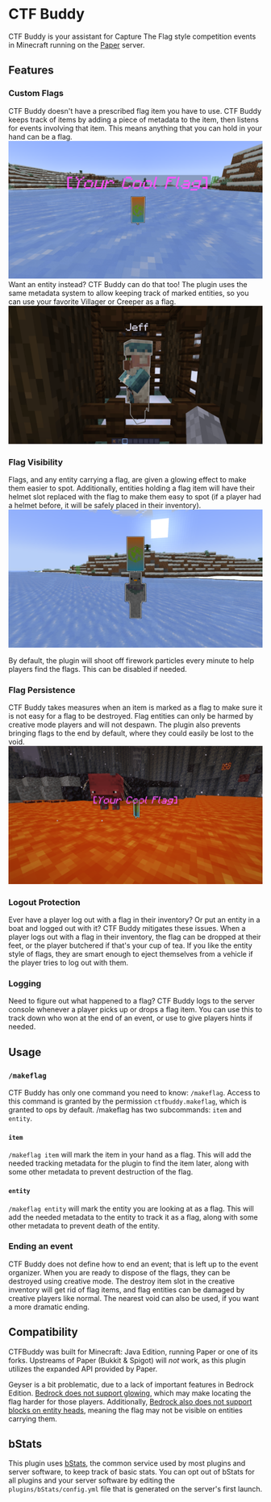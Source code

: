 # CTF Buddy

CTF Buddy is your assistant for Capture The Flag style competition events in Minecraft running
on the [Paper](https://papermc.io/software/paper) server.

## Features

### Custom Flags

CTF Buddy doesn't have a prescribed flag item you have to use. CTF Buddy keeps track of items by
adding a piece of metadata to the item, then listens for events involving that item. This means
anything that you can hold in your hand can be a flag.
![A custom flag item on the ground.](images/Flag-on-Ice.png)
Want an entity instead? CTF Buddy can do that too! The plugin uses the same metadata system to
allow keeping track of marked entities, so you can use your favorite Villager or Creeper as a flag.
![A Villager marked as a flag](images/Jeff.png)

### Flag Visibility

Flags, and any entity carrying a flag, are given a glowing effect to make them easier to spot.
Additionally, entities holding a flag item will have their helmet slot replaced with the flag to
make them easy to spot (if a player had a helmet before, it will be safely placed in their
inventory).
![A player carrying a flag](images/Player-with-Flag-on-Ice.png)

By default, the plugin will shoot off firework particles every minute to help players find the
flags. This can be disabled if needed.

### Flag Persistence

CTF Buddy takes measures when an item is marked as a flag to make sure it is not easy for a flag
to be destroyed. Flag entities can only be harmed by creative mode players and will not despawn.
The plugin also prevents bringing flags to the end by default, where they could easily be lost to
the void.
![A flag sitting in a lava ocean, unharmed](images/Flag-in-Lava.png)

### Logout Protection

Ever have a player log out with a flag in their inventory? Or put an entity in a boat and logged
out with it? CTF Buddy mitigates these issues. When a player logs out with a flag in their
inventory, the flag can be dropped at their feet, or the player butchered if that's your cup of
tea. If you like the entity style of flags, they are smart enough to eject themselves from a
vehicle if the player tries to log out with them.

### Logging

Need to figure out what happened to a flag? CTF Buddy logs to the server console whenever a player
picks up or drops a flag item. You can use this to track down who won at the end of an event,
or use to give players hints if needed.

## Usage

### `/makeflag`

CTF Buddy has only one command you need to know: `/makeflag`. Access to
this command is granted by the permission `ctfbuddy.makeflag`, which is granted to ops by default.
/makeflag has two subcommands: `item` and `entity`.

#### `item`

`/makeflag item` will mark the item in your hand as a flag. This will add the needed tracking
metadata for the plugin to find the item later, along with some other metadata to prevent
destruction of the flag.

#### `entity`

`/makeflag entity` will mark the entity you are looking at as a flag. This will add the needed
metadata to the entity to track it as a flag, along with some other metadata to prevent death of
the entity.

### Ending an event

CTF Buddy does not define how to end an event; that is left up to the event organizer. When you
are ready to dispose of the flags, they can be destroyed using creative mode. The destroy item
slot in the creative inventory will get rid of flag items, and flag entities can be damaged by
creative players like normal. The nearest void can also be used, if you want a more dramatic ending.

## Compatibility

CTFBuddy was built for Minecraft: Java Edition, running Paper or one of its
forks. Upstreams of Paper (Bukkit & Spigot) will *not* work, as this
plugin utilizes the expanded API provided by Paper.

Geyser is a bit problematic, due to a lack of important features in Bedrock Edition.
[Bedrock does not support glowing](https://wiki.geysermc.org/geyser/current-limitations/#:~:text=links%20in%20chat-,Glowing%20effect,-Crafting%20in%20the),
which may make locating the flag harder for those players. Additionally,
[Bedrock also does not support blocks on entity heads](https://wiki.geysermc.org/geyser/current-limitations/#:~:text=Blocks%20(excluding%20jack%2Do%2Dlantern)%20on%20entity%20heads%20(E.G.%20armor%20stands%2C%20players)),
meaning the flag may not be visible on entities carrying them.

## bStats

This plugin uses [bStats](https://bstats.org/), the common service used by most plugins and server
software, to keep track of basic stats. You can opt out of bStats for all plugins and your server
software by editing the `plugins/bStats/config.yml` file that is generated on the server's first
launch.